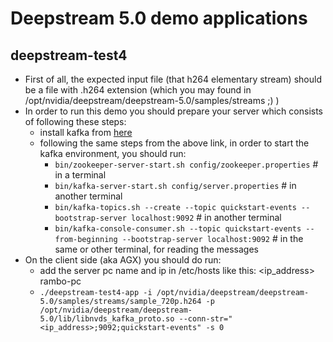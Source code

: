 # Deepstream 5.0 demo applications

## deepstream-test4 

- First of all, the expected input file (that h264 elementary stream) should be a file with .h264 extension (which you may found in /opt/nvidia/deepstream/deepstream-5.0/samples/streams ;) )
- In order to run this demo you should prepare your server which consists of following these steps:
    - install kafka from [here](https://kafka.apache.org/quickstart)
    - following the same steps from the above link, in order to start the kafka environment, you should run:
        - `bin/zookeeper-server-start.sh config/zookeeper.properties` # in a terminal
        - `bin/kafka-server-start.sh config/server.properties` # in another terminal
        - `bin/kafka-topics.sh --create --topic quickstart-events --bootstrap-server localhost:9092` # in another terminal
        - `bin/kafka-console-consumer.sh --topic quickstart-events --from-beginning --bootstrap-server localhost:9092` # in the same or other terminal, for reading the messages
- On the client side (aka AGX) you should do run:
    - add the server pc name and ip in /etc/hosts like this: <ip_address>    rambo-pc
    - `./deepstream-test4-app -i /opt/nvidia/deepstream/deepstream-5.0/samples/streams/sample_720p.h264 -p /opt/nvidia/deepstream/deepstream-5.0/lib/libnvds_kafka_proto.so --conn-str="<ip_address>;9092;quickstart-events" -s 0`
